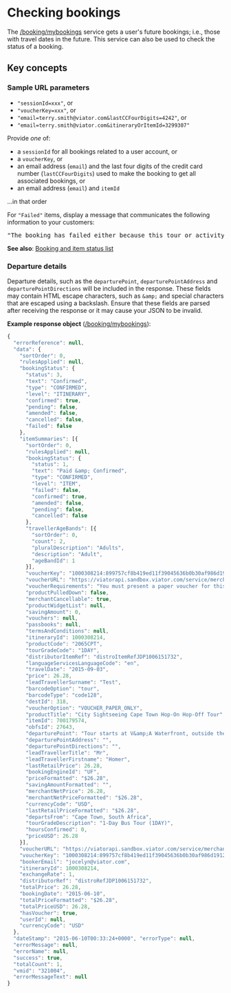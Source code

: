 # Checking bookings

The [/booking/mybookings](../../../../openapi/reference/operation/bookingMybookings) service gets a user's future bookings; i.e., those with travel dates in the future. This service can also be used to check the status of a booking.

## Key concepts
### Sample URL parameters

- `"sessionId=xxx"`, or
- `"voucherKey=xxx"`, or
- `"email=terry.smith@viator.com&lastCCFourDigits=4242"`, or
- `"email=terry.smith@viator.com&itineraryOrItemId=3299307"`

Provide *one* of:
- a `sessionId` for all bookings related to a user account, or
- a `voucherKey`, or
- an email address (`email`) and the last four digits of the credit card number (`lastCCFourDigits`) used to make the booking to get all associated bookings, or
- an email address (`email`) and `itemId`

...in that order

For `"Failed"` items, display a message that communicates the following information to your customers:

<pre>"The booking has failed either because this tour or activity was not available or there was a technical issue. Please contact Customer Service if you need more information."</pre>

**See also**: [Booking and item status list](../../appendices/#bookingStatus-field-values-and-meanings)

### Departure details

Departure details, such as the `departurePoint`, `departurePointAddress` and `departurePointDirections` will be included in the response. These fields may contain HTML escape characters, such as `&amp;` and special characters that are escaped using a backslash. Ensure that these fields are parsed after receiving the response or it may cause your JSON to be invalid.

**Example response object** ([/booking/mybookings](../../../../openapi/reference/operation/bookingMybookings)):

```javascript
{
  "errorReference": null,
  "data": {
    "sortOrder": 0,
    "rulesApplied": null,
    "bookingStatus": {
      "status": 3,
      "text": "Confirmed",
      "type": "CONFIRMED",
      "level": "ITINERARY",
      "confirmed": true,
      "pending": false,
      "amended": false,
      "cancelled": false,
      "failed": false
    },
    "itemSummaries": [{
      "sortOrder": 0,
      "rulesApplied": null,
      "bookingStatus": {
        "status": 1,
        "text": "Paid &amp; Confirmed",
        "type": "CONFIRMED",
        "level": "ITEM",
        "failed": false,
        "confirmed": true,
        "amended": false,
        "pending": false,
        "cancelled": false
      },
      "travellerAgeBands": [{
        "sortOrder": 0,
        "count": 2,
        "pluralDescription": "Adults",
        "description": "Adult",
        "ageBandId": 1
      }],
      "voucherKey": "1000308214:899757cf8b419ed11f39045636b0b30af986d19126d04547097f4b9c05fb4b69:700179574",
      "voucherURL": "https://viatorapi.sandbox.viator.com/service/merchant/voucher.jspa?code=1000308214:899757cf8b419ed11f39045636b0b30af986d19126d04547097f4b9c05fb4b69:700179574&embedResources=false",
      "voucherRequirements": "You must present a paper voucher for this tour. We will email a link to access and print your voucher at the Lead Travelers email address.",
      "productPulledDown": false,
      "merchantCancellable": true,
      "productWidgetList": null,
      "savingAmount": 0,
      "vouchers": null,
      "passbooks": null,
      "termsAndConditions": null,
      "itineraryId": 1000308214,
      "productCode": "2065CPT",
      "tourGradeCode": "1DAY",
      "distributorItemRef": "distroItemRefJDP1006151732",
      "languageServicesLanguageCode": "en",
      "travelDate": "2015-09-03",
      "price": 26.28,
      "leadTravellerSurname": "Test",
      "barcodeOption": "tour",
      "barcodeType": "code128",
      "destId": 318,
      "voucherOption": "VOUCHER_PAPER_ONLY",
      "productTitle": "City Sightseeing Cape Town Hop-On Hop-Off Tour",
      "itemId": 700179574,
      "obfsId": 27643,
      "departurePoint": "Tour starts at V&amp;A Waterfront, outside the Two Oceans Aquarium, however you may board the bus at any one of the stops throughout the city (see the Itinerary section below for a list of stops)",
      "departurePointAddress": "",
      "departurePointDirections": "",
      "leadTravellerTitle": "Mr",
      "leadTravellerFirstname": "Homer",
      "lastRetailPrice": 26.28,
      "bookingEngineId": "UF",
      "priceFormatted": "$26.28",
      "savingAmountFormatted": "",
      "merchantNetPrice": 26.28,
      "merchantNetPriceFormatted": "$26.28",
      "currencyCode": "USD",
      "lastRetailPriceFormatted": "$26.28",
      "departsFrom": "Cape Town, South Africa",
      "tourGradeDescription": "1-Day Bus Tour (1DAY)",
      "hoursConfirmed": 0,
      "priceUSD": 26.28
    }],
    "voucherURL": "https://viatorapi.sandbox.viator.com/service/merchant/voucher.jspa?code=1000308214:899757cf8b419ed11f39045636b0b30af986d19126d04547097f4b9c05fb4b69&embedResources=false",
    "voucherKey": "1000308214:899757cf8b419ed11f39045636b0b30af986d19126d04547097f4b9c05fb4b69",
    "bookerEmail": "jocelyn@viator.com",
    "itineraryId": 1000308214,
    "exchangeRate": 1,
    "distributorRef": "distroRefJDP1006151732",
    "totalPrice": 26.28,
    "bookingDate": "2015-06-10",
    "totalPriceFormatted": "$26.28",
    "totalPriceUSD": 26.28,
    "hasVoucher": true,
    "userId": null,
    "currencyCode": "USD"
  },
  "dateStamp": "2015-06-10T00:33:24+0000", "errorType": null,
  "errorMessage": null,
  "errorName": null,
  "success": true,
  "totalCount": 1,
  "vmid": "321004",
  "errorMessageText": null
}
```